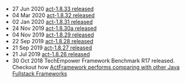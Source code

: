 <ul>
<li>
    <span class="news-date">27 Jun 2020</span>
    <span class="news-text">
        <a href="https://github.com/actframework/actframework/milestone/81?closed=1">
            act-1.8.33 released
        </a>
    </span>
</li>
<li>
    <span class="news-date">04 Mar 2020</span>
    <span class="news-text">
        <a href="https://github.com/actframework/actframework/milestone/80?closed=1">
            act-1.8.32 released
        </a>
    </span>
</li>
<li>
    <span class="news-date">02 Jan 2020</span>
    <span class="news-text">
        <a href="https://github.com/actframework/actframework/milestone/79?closed=1">
            act-1.8.31 released
        </a>
    </span>
</li>
<li>
    <span class="news-date">24 Nov 2019</span>
    <span class="news-text">
        <a href="https://github.com/actframework/actframework/milestone/78?closed=1">
            act-1.8.30a released
        </a>
    </span>
</li>
<li>
    <span class="news-date">04 Nov 2019</span>
    <span class="news-text">
        <a href="https://github.com/actframework/actframework/milestone/77?closed=1">
            act-1.8.29 released
        </a>
    </span>
</li>
<li>
    <span class="news-date">22 Sep 2019</span>
    <span class="news-text">
        <a href="https://github.com/actframework/actframework/milestone/76?closed=1">
            act-1.8.28 released
        </a>
    </span>
</li>
<li>
    <span class="news-date">21 Sep 2019</span>
    <span class="news-text">
        <a href="https://github.com/actframework/actframework/milestone/75?closed=1">
            act-1.8.27 released
        </a>
    </span>
</li>
<li>
    <span class="news-date">21 Jul 2019</span>
    <span class="news-text">
        <a href="https://github.com/actframework/actframework/milestone/74?closed=1">
            act-1.8.26 released
        </a>
    </span>
</li>
<li>
    <span class="news-date">30 Oct 2018</span>
    <span class="news-text">
        TechEmpower Framework Benchmark R17 released. Checkout how
        <a href="https://www.techempower.com/benchmarks/#section=data-r17&hw=ph&test=fortune&l=zik0vz-1&c=4&o=4">
            ActFramework performs comparing with other Java Fullstack Frameworks
        </a>
    </span>
</li>
</ul>
